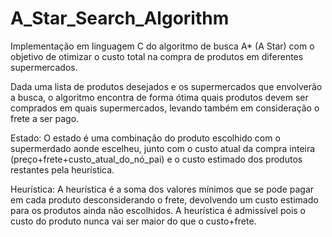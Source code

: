# A_Star_Search_Algorithm

Implementação em linguagem C do algoritmo de busca A* (A Star) com o objetivo de otimizar o custo total na compra de produtos em diferentes supermercados.

Dada uma lista de produtos desejados e os supermercados que envolverão a busca, o algoritmo encontra de forma ótima quais produtos devem ser comprados em quais supermercados, levando também em consideração o frete a ser pago.


Estado: O estado é uma combinação do produto escolhido com o supermerdado aonde escelheu, junto com o custo atual da compra inteira (preço+frete+custo_atual_do_nó_pai) e o custo estimado dos produtos restantes pela heurística.

Heurística: A heurística é a soma dos valores mínimos que se pode pagar em cada produto desconsiderando o frete, devolvendo um custo estimado para os produtos ainda não escolhidos. A heurística é admissível pois o custo do produto nunca vai ser maior do que o custo+frete.
